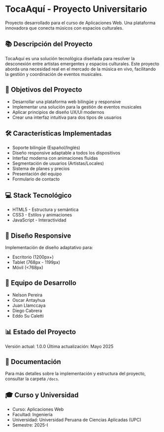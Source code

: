 
# TocaAquí - Proyecto Universitario
Proyecto desarrollado para el curso de Aplicaciones Web. Una plataforma innovadora que conecta músicos con espacios culturales.
## 📚 Descripción del Proyecto
TocaAquí es una solución tecnológica diseñada para resolver la desconexión entre artistas emergentes y espacios culturales. Este proyecto aborda una necesidad real en el mercado de la música en vivo, facilitando la gestión y coordinación de eventos musicales.
## 🎯 Objetivos del Proyecto
- Desarrollar una plataforma web bilingüe y responsive
- Implementar una solución para la gestión de eventos musicales
- Aplicar principios de diseño UX/UI modernos
- Crear una interfaz intuitiva para dos tipos de usuarios
## 🛠️ Características Implementadas
- Soporte bilingüe (Español/Inglés)
- Diseño responsive adaptable a todos los dispositivos
- Interfaz moderna con animaciones fluidas
- Segmentación de usuarios (Artistas/Locales)
- Sistema de planes y precios
- Presentación del equipo
- Formulario de contacto
## 💻 Stack Tecnológico
- HTML5 - Estructura y semántica
- CSS3 - Estilos y animaciones
- JavaScript - Interactividad
## 📱 Diseño Responsive
Implementación de diseño adaptativo para:
- Escritorio (1200px+)
- Tablet (768px - 1199px)
- Móvil (<768px)
## 👥 Equipo de Desarrollo
- Nelson Pereira
- Oscar Antayhua
- Juan Llamccaya
- Diego Cabrera
- Eddo Su Caletti
## 📊 Estado del Proyecto
Versión actual: 1.0.0
Última actualización: Mayo 2025
## 📝 Documentación
Para más detalles sobre la implementación y estructura del proyecto, consultar la carpeta `/docs`.
## 🎓 Curso y Universidad
- Curso: Aplicaciones Web
- Facultad: Ingeniería
- Universidad: Universidad Peruana de Ciencias Aplicadas (UPC)
- Semestre: 2025-I
